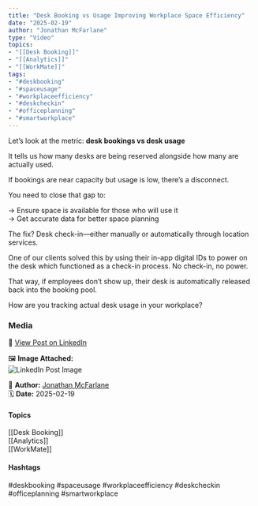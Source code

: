 ```yaml
---
title: "Desk Booking vs Usage Improving Workplace Space Efficiency"  
date: "2025-02-19"  
author: "Jonathan McFarlane"  
type: "Video"  
topics:  
- "[[Desk Booking]]"  
- "[[Analytics]]"  
- "[[WorkMate]]"   
tags:  
- "#deskbooking"  
- "#spaceusage"  
- "#workplaceefficiency"  
- "#deskcheckin"  
- "#officeplanning"  
- "#smartworkplace"
---
```

Let’s look at the metric: **desk bookings vs desk usage**

It tells us how many desks are being reserved alongside how many are actually used.

If bookings are near capacity but usage is low, there’s a disconnect.

You need to close that gap to:

→ Ensure space is available for those who will use it  
→ Get accurate data for better space planning

The fix? Desk check-in—either manually or automatically through location services.

One of our clients solved this by using their in-app digital IDs to power on the desk which functioned as a check-in process. No check-in, no power.

That way, if employees don’t show up, their desk is automatically released back into the booking pool.

How are you tracking actual desk usage in your workplace?

### Media

🔗 [View Post on LinkedIn](https://www.linkedin.com/feed/update/urn:li:activity:7297797521983053825)  
  
🖼 **Image Attached:**  
![LinkedIn Post Image](https://media.licdn.com/dms/image/v2/D5605AQHpxDVpH9BZKg/videocover-high/B56ZUb77PGGsBw-/0/1739930505150?e=1742263200&v=beta&t=9ByN4ne6n8NWSNflV9r32gZu19RFMdMBpFIiYTCdy7U)  
  
👤 **Author:** [Jonathan McFarlane](https://www.linkedin.com/in/jonathanmcfarlane/)  
🗓️ **Date:** 2025-02-19

#### Topics

[[Desk Booking]]  
[[Analytics]]  
[[WorkMate]]  

#### Hashtags

#deskbooking #spaceusage #workplaceefficiency #deskcheckin #officeplanning #smartworkplace